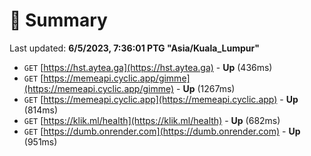 # 📖 Summary
Last updated: **6/5/2023, 7:36:01 PTG "Asia/Kuala_Lumpur"**

- `GET` [https://hst.aytea.ga](https://hst.aytea.ga) - **Up** (436ms)
- `GET` [https://memeapi.cyclic.app/gimme](https://memeapi.cyclic.app/gimme) - **Up** (1267ms)
- `GET` [https://memeapi.cyclic.app](https://memeapi.cyclic.app) - **Up** (814ms)
- `GET` [https://klik.ml/health](https://klik.ml/health) - **Up** (682ms)
- `GET` [https://dumb.onrender.com](https://dumb.onrender.com) - **Up** (951ms)
